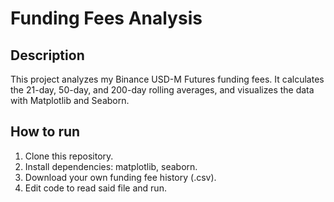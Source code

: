 # Funding Fees Analysis
## Description
This project analyzes my Binance USD-M Futures funding fees. It calculates the 21-day, 50-day, and 200-day rolling averages, and visualizes the data with Matplotlib and Seaborn.

## How to run
1. Clone this repository.
2. Install dependencies: matplotlib, seaborn.
3. Download your own funding fee history (.csv).
4. Edit code to read said file and run.
